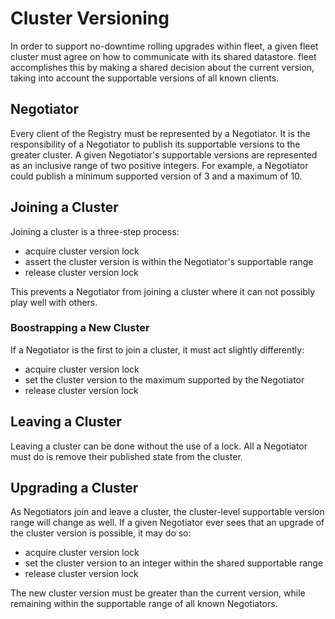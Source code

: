 # Cluster Versioning

In order to support no-downtime rolling upgrades within fleet, a given fleet cluster must agree on how to communicate with its shared datastore.
fleet accomplishes this by making a shared decision about the current version, taking into account the supportable versions of all known clients. 

## Negotiator

Every client of the Registry must be represented by a Negotiator.
It is the responsibility of a Negotiator to publish its supportable versions to the greater cluster.
A given Negotiator's supportable versions are represented as an inclusive range of two positive integers.
For example, a Negotiator could publish a minimum supported version of 3 and a maximum of 10.

## Joining a Cluster

Joining a cluster is a three-step process:

- acquire cluster version lock
- assert the cluster version is within the Negotiator's supportable range
- release cluster version lock

This prevents a Negotiator from joining a cluster where it can not possibly play well with others.

### Boostrapping a New Cluster

If a Negotiator is the first to join a cluster, it must act slightly differently:

- acquire cluster version lock
- set the cluster version to the maximum supported by the Negotiator
- release cluster version lock

## Leaving a Cluster

Leaving a cluster can be done without the use of a lock.
All a Negotiator must do is remove their published state from the cluster.

## Upgrading a Cluster

As Negotiators join and leave a cluster, the cluster-level supportable version range will change as well.
If a given Negotiator ever sees that an upgrade of the cluster version is possible, it may do so:

- acquire cluster version lock
- set the cluster version to an integer within the shared supportable range
- release cluster version lock

The new cluster version must be greater than the current version, while remaining within the supportable range of all known Negotiators.